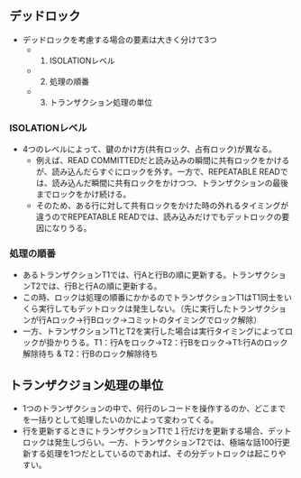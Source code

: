 ## デッドロック

- デッドロックを考慮する場合の要素は大きく分けて3つ
  - 1. ISOLATIONレベル
  - 2. 処理の順番
  - 3. トランザクション処理の単位

### ISOLATIONレベル
- 4つのレベルによって、鍵のかけ方(共有ロック、占有ロック)が異なる。
  - 例えば、READ COMMITTEDだと読み込みの瞬間に共有ロックをかけるが、読み込んだらすぐにロックを外す。一方で、REPEATABLE READでは、読み込んだ瞬間に共有ロックをかけつつ、トランザクションの最後までロックをかけ続ける。
  - そのため、ある行に対して共有ロックをかけた時の外れるタイミングが違うのでREPEATABLE READでは、読み込みだけでもデットロックの要因になりうる。

### 処理の順番
- あるトランザクションT1では、行Aと行Bの順に更新する。トランザクションT2では、行Bと行Aの順に更新する。
- この時、ロックは処理の順番にかかるのでトランザクションT1はT1同士をいくら実行してもデットロックは発生しない。（先に実行したトランザクションが行Aロック→行Bロック→コミットのタイミングでロック解除）
- 一方、トランザクションT1とT2を実行した場合は実行タイミングによってロックが掛かりうる。T1：行Aをロック→T2：行Bをロック→T1:行Aのロック解除待ち & T2：行Bのロック解除待ち

## トランザクジョン処理の単位
- 1つのトランザクションの中で、何行のレコードを操作するのか、どこまでを一括りとして処理したいのかによって変わってくる。
- 行を更新するときにトランザクションT1で１行だけを更新する場合、デットロックは発生しづらい。一方、トランザクションT2では、極端な話100行更新する処理を1つだとしているのであれば、その分デットロックは起こりやすい。